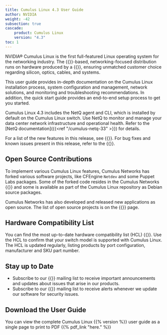 ```yaml
---
title: Cumulus Linux 4.3 User Guide
author: NVIDIA
weight: -42
subsection: true
cascade:
    product: Cumulus Linux
    version: "4.3"
toc: 1
---
```

NVIDIA® Cumulus Linux is the first full-featured Linux operating system for the networking industry. The {{<exlink url="https://www.debian.org/releases/buster/" text="Debian Buster" >}}-based, networking-focused distribution runs on hardware produced by a {{<exlink url="https://www.nvidia.com/en-us/networking/ethernet-switching/hardware-compatibility-list/" text="broad partner ecosystem" >}}, ensuring unmatched customer choice regarding silicon, optics, cables, and systems.

This user guide provides in-depth documentation on the Cumulus Linux installation process, system configuration and management, network solutions, and monitoring and troubleshooting recommendations. In addition, the quick start guide provides an end-to-end setup process to get you started.

Cumulus Linux 4.3 includes the NetQ agent and CLI, which is installed by default on the Cumulus Linux switch. Use NetQ to monitor and manage your data center network infrastructure and operational health. Refer to the [NetQ documentation]({{<ref "/cumulus-netq-33" >}}) for details.

For a list of the new features in this release, see {{<link url="Whats-New" text="What's New">}}. For bug fixes and known issues present in this release, refer to the {{<link url="Cumulus-Linux-4.3-Release-Notes" text="Cumulus Linux 4.3 Release Notes">}}.

## Open Source Contributions

To implement various Cumulus Linux features, Cumulus Networks has forked various software projects, like CFEngine `Netdev` and some Puppet Labs packages. Some of the forked code resides in the Cumulus Networks {{<exlink url="https://github.com/CumulusNetworks" text="GitHub repository" >}} and some is available as part of the Cumulus Linux repository as Debian source packages.

Cumulus Networks has also developed and released new applications as open source. The list of open source projects is on the {{<link title="Cumulus Linux 4.3 Open Source Packages" text="open source software" >}} page.

## Hardware Compatibility List

You can find the most up-to-date hardware compatibility list (HCL) {{<exlink url="https://www.nvidia.com/en-us/networking/ethernet-switching/hardware-compatibility-list/" text="here" >}}. Use the HCL to confirm that your switch model is supported with Cumulus Linux. The HCL is updated regularly, listing products by port configuration, manufacturer and SKU part number.

## Stay up to Date

- Subscribe to our {{<exlink url="https://lists.cumulusnetworks.com/listinfo/cumulus-product-bulletin" text="product bulletin" >}} mailing list to receive important announcements and updates about issues that arise in our products.
- Subscribe to our {{<exlink url="https://lists.cumulusnetworks.com/listinfo/cumulus-security-announce" text="security announcement" >}} mailing list to receive alerts whenever we update our software for security issues.

## Download the User Guide
You can view the complete Cumulus Linux {{% version %}} user guide as a single page to print to PDF {{% pdf_link "here." %}}
